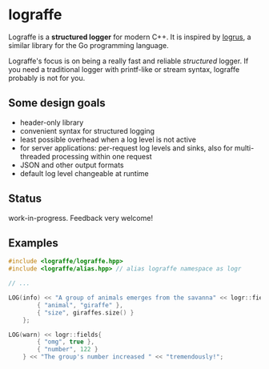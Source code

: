 # lograffe
Lograffe is a **structured logger** for modern C++. It is inspired by [logrus](https://github.com/sirupsen/logrus), a similar library for the Go programming language.

Lograffe's focus is on being a really fast and reliable _structured_ logger. If you need a traditional logger with printf-like or stream syntax, lograffe probably is not for you.

## Some design goals

* header-only library
* convenient syntax for structured logging
* least possible overhead when a log level is not active
* for server applications: per-request log levels and sinks, also for multi-threaded processing within one request
* JSON and other output formats
* default log level changeable at runtime

## Status

work-in-progress. Feedback very welcome!

## Examples

```c++
#include <lograffe/lograffe.hpp>
#include <lograffe/alias.hpp> // alias lograffe namespace as logr

// ...

LOG(info) << "A group of animals emerges from the savanna" << logr::fields{
        { "animal", "giraffe" },
        { "size", giraffes.size() }
    };

LOG(warn) << logr::fields{
        { "omg", true },
        { "number", 122 }
    } << "The group's number increased " << "tremendously!";
```
